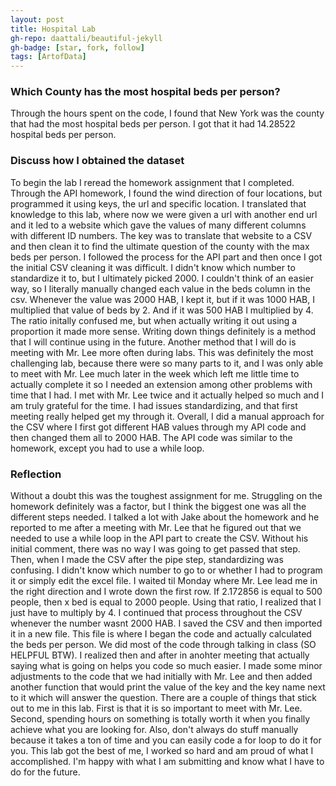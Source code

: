 ```yaml
---
layout: post
title: Hospital Lab
gh-repo: daattali/beautiful-jekyll
gh-badge: [star, fork, follow]
tags: [ArtofData]
---
```


###  Which County has the most hospital beds per person?

Through the hours spent on the code, I found that New York was the county that had the most hospital beds per person. I got that it had 14.28522 hospital beds per person.

### Discuss how I obtained the dataset

To begin the lab I reread the homework assignment that I completed. Through the API homework, I found the wind direction of four locations, but programmed it using keys, the url and specific location. I translated that knowledge to this lab, where now we were given a url with another end url and it led to a website which gave the values of many different columns with different ID numbers. The key was to translate that website to a CSV and then clean it to find the ultimate question of the county with the max beds per person. I followed the process for the API part and then once I got the initial CSV cleaning it was difficult. I didn't know which number to standardize it to, but I ultimately picked 2000. I couldn't think of an easier way, so I literally manually changed each value in the beds column in the csv. Whenever the value was 2000 HAB, I kept it, but if it was 1000 HAB, I multiplied that value of beds by 2. And if it was 500 HAB I multiplied by 4. The ratio initally confused me, but when actually writing it out using a proportion it made more sense. Writing down things definitely is a method that I will continue using in the future. Another method that I will do is meeting with Mr. Lee more often during labs. This was definitely the most challenging lab, because there were so many parts to it, and I was only able to meet with Mr. Lee much later in the week which left me little time to actually complete it so I needed an extension among other problems with time that I had. I met with Mr. Lee twice and it actually helped so much and I am truly grateful for the time. I had issues standardizing, and that first meeting really helped get my through it. Overall, I did a manual approach for the CSV where I first got different HAB values through my API code and then changed them all to 2000 HAB. The API code was similar to the homework, except you had to use a while loop. 


### Reflection

Without a doubt this was the toughest assignment for me. Struggling on the homework definitely was a factor, but I think the biggest one was all the different steps needed. I talked a lot with Jake about the homework and he reported to me after a meeting with Mr. Lee that he figured out that we needed to use a while loop in the API part to create the CSV. Without his initial comment, there was no way I was going to get passed that step. Then, when I made the CSV after the pipe step, standardizing was confusing. I didn't know which number to go to or whether I had to program it or simply edit the excel file. I waited til Monday where Mr. Lee lead me in the right direction and I wrote down the first row. If 2.172856 is equal to 500 people, then x bed is equal to 2000 people. Using that ratio, I realized that I just have to multiply by 4. I continued that process throughout the CSV whenever the number wasnt 2000 HAB. I saved the CSV and then imported it in a new file. This file is where I began the code and actually calculated the beds per person. We did most of the code through talking in class (SO HELPFUL BTW). I realized then and after in anohter meeting that actually saying what is going on helps you code so much easier. I made some minor adjustments to the code that we had initially with Mr. Lee and then added another function that would print the value of the key and the key name next to it which will answer the question. There are a couple of things that stick out to me in this lab. First is that it is so important to meet with Mr. Lee. Second, spending hours on something is totally worth it when you finally achieve what you are looking for. Also, don't always do stuff manually because it takes a ton of time and you can easily code a for loop to do it for you. This lab got the best of me, I worked so hard and am proud of what I accomplished. I'm happy with what I am submitting and know what I have to do for the future.